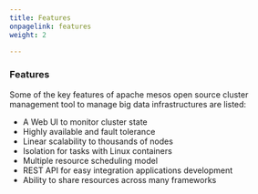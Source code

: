 ```yaml
---
title: Features
onpagelink: features
weight: 2

---
```


### **Features**

Some of the key features of apache mesos open source cluster management tool to manage big data infrastructures are listed:

*   A Web UI to monitor cluster state
*   Highly available and fault tolerance
*   Linear scalability to thousands of nodes
*   Isolation for tasks with Linux containers
*   Multiple resource scheduling model
*   REST API for easy integration applications development
*   Ability to share resources across many frameworks
